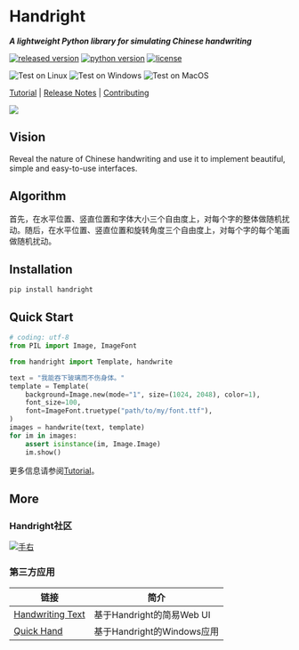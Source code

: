 # Handright
___A lightweight Python library for simulating Chinese handwriting___

[![released version](https://img.shields.io/pypi/v/Handright.svg)][pypi]
[![python version](https://img.shields.io/pypi/pyversions/Handright.svg)][pypi]
[![license](https://img.shields.io/github/license/Gsllchb/Handright.svg)][license]

![Test on Linux](https://github.com/Gsllchb/Handright/workflows/Test%20on%20Linux/badge.svg)
![Test on Windows](https://github.com/Gsllchb/Handright/workflows/Test%20on%20Windows/badge.svg)
![Test on MacOS](https://github.com/Gsllchb/Handright/workflows/Test%20on%20MacOS/badge.svg)

[Tutorial][tutorial] |
[Release Notes][release-notes] |
[Contributing][contributing]

![](https://github.com/Gsllchb/Handright/blob/master/docs/images/slogan.png)

## Vision
Reveal the nature of Chinese handwriting and use it to implement beautiful, simple and easy-to-use interfaces.

## Algorithm
首先，在水平位置、竖直位置和字体大小三个自由度上，对每个字的整体做随机扰动。随后，在水平位置、竖直位置和旋转角度三个自由度上，对每个字的每个笔画做随机扰动。

## Installation
```console
pip install handright
```

## Quick Start
```python
# coding: utf-8
from PIL import Image, ImageFont

from handright import Template, handwrite

text = "我能吞下玻璃而不伤身体。"
template = Template(
    background=Image.new(mode="1", size=(1024, 2048), color=1),
    font_size=100,
    font=ImageFont.truetype("path/to/my/font.ttf"),
)
images = handwrite(text, template)
for im in images:
    assert isinstance(im, Image.Image)
    im.show()

```
更多信息请参阅[Tutorial][tutorial]。


## More
### Handright社区
[![手右](https://github.com/Gsllchb/Handright/blob/master/docs/images/zsxq.png)](https://t.zsxq.com/zzZfMJq)

### 第三方应用
| 链接                                                         | 简介                           |
| ------------------------------------------------------------ | -------------------------------- |
| [Handwriting Text](https://beta.rstudioconnect.com/content/9371/) | 基于Handright的简易Web UI |
| [Quick Hand](https://github.com/HaujetZhao/QuickHand)        | 基于Handright的Windows应用 |


[tutorial]: https://github.com/Gsllchb/Handright/blob/master/docs/tutorial.md
[PIL]: http://www.pythonware.com/products/pil/
[Pillow]: http://python-pillow.org/
[release-notes]: https://github.com/Gsllchb/Handright/blob/master/docs/release_notes.md
[pypi]: https://pypi.org/project/handright/
[license]: https://github.com/Gsllchb/Handright/blob/master/LICENSE
[contributing]: https://github.com/Gsllchb/Handright/blob/master/.github/CONTRIBUTING.md
